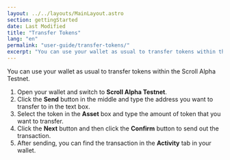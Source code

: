 ```yaml
---
layout: ../../layouts/MainLayout.astro
section: gettingStarted
date: Last Modified
title: "Transfer Tokens"
lang: "en"
permalink: "user-guide/transfer-tokens/"
excerpt: "You can use your wallet as usual to transfer tokens within the Scroll Alpha Testnet."
---
```


You can use your wallet as usual to transfer tokens within the Scroll Alpha Testnet.

1. Open your wallet and switch to **Scroll Alpha Testnet**.
2. Click the **Send** button in the middle and type the address you want to transfer to in the text box.
3. Select the token in the **Asset** box and type the amount of token that you want to transfer.
4. Click the **Next** button and then click the **Confirm** button to send out the transaction.
5. After sending, you can find the transaction in the **Activity** tab in your wallet.
